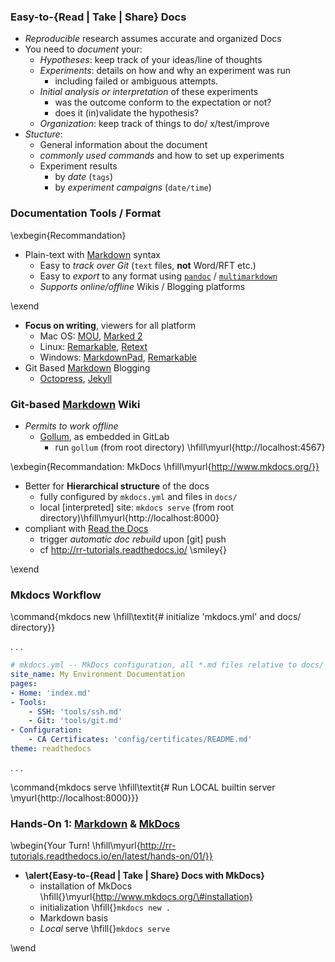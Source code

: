 ### Easy-to-\{Read | Take | Share\} Docs

* _Reproducible_ research assumes accurate and organized Docs
* You need to _document_ your:
    - _Hypotheses_: keep track of your ideas/line of thoughts
    - _Experiments_: details on how and why an experiment was run
        * including failed or ambiguous attempts.
    - _Initial analysis or interpretation_ of these experiments
        * was the outcome conform to the expectation or not?
        * does it (in)validate the hypothesis?
    * _Organization_: keep track of things to do/ x/test/improve
* _Stucture_:
    - General information about the document
    - _commonly used commands_ and how to set up experiments
    - Experiment results
        * by _date_ (`tags`)
        * by _experiment campaigns_ (`date/time`)

### Documentation Tools / Format

<!--
* _Wikis_ are encouraged to favor collaboration... **YET**
     - often depends on web access, non-`cat` wiki syntax

. . .

\vspace*{-1em}
-->

\exbegin{Recommandation}

* Plain-text with [Markdown](https://daringfireball.net/projects/markdown/syntax) syntax
     - Easy to _track over Git_ (`text` files, **not** Word/RFT etc.)
     - Easy to _export_ to any format using [`pandoc`](http://pandoc.org/) / [`multimarkdown`](http://michaelhyatt.com/multimarkdown.html)
     - _Supports online/offline_ Wikis / Blogging platforms

\exend

* **Focus on writing**, viewers for all platform
     - Mac OS:  [MOU](http://25.io/mou/), [Marked 2](http://marked2app.com/)
	 - Linux:   [Remarkable](https://remarkableapp.github.io/), [Retext](http://sourceforge.net/projects/retext/)
	 - Windows: [MarkdownPad](http://markdownpad.com/), [Remarkable](https://remarkableapp.github.io/)
* Git Based [Markdown](https://daringfireball.net/projects/markdown/syntax) Blogging
     - [Octopress](https://github.com/octopress/octopress), [Jekyll](https://jekyllrb.com/)

### Git-based [Markdown](https://daringfireball.net/projects/markdown/syntax) Wiki

* _Permits to work offline_
     - [Gollum](https://github.com/gollum/gollum/wiki), as embedded in GitLab
          * run `gollum` (from root directory) \hfill\myurl{http://localhost:4567}

\exbegin{Recommandation: MkDocs \hfill\myurl{http://www.mkdocs.org/}}

* Better for **Hierarchical structure** of the docs
     - fully configured by `mkdocs.yml` and files in `docs/`
     - local [interpreted] site: `mkdocs serve` (from root directory)\hfill\myurl{http://localhost:8000}
* compliant with [Read the Docs](https://readthedocs.org/)
     - trigger _automatic doc rebuild_ upon [git] push
     - cf <http://rr-tutorials.readthedocs.io/> \smiley{}

\exend

### Mkdocs Workflow

\command{mkdocs new \hfill\textit{\# initialize 'mkdocs.yml' and docs/ directory}}

. . .

~~~yaml
# mkdocs.yml -- MkDocs configuration, all *.md files relative to docs/
site_name: My Environment Documentation
pages:
- Home: 'index.md'
- Tools:
    - SSH: 'tools/ssh.md'
    - Git: 'tools/git.md'
- Configuration:
    - CA Certificates: 'config/certificates/README.md'
theme: readthedocs
~~~

. . .

\command{mkdocs serve \hfill\textit{\# Run LOCAL  builtin server \myurl{http://localhost:8000}}}

### Hands-On 1: [Markdown](https://daringfireball.net/projects/markdown/syntax)  \& [MkDocs](http://www.mkdocs.org/)

\wbegin{Your Turn! \hfill\myurl{http://rr-tutorials.readthedocs.io/en/latest/hands-on/01/}}

* **\alert{Easy-to-\{Read | Take | Share\} Docs with MkDocs}**
    - installation of MkDocs \hfill{}\myurl{http://www.mkdocs.org/\#installation}
    - initialization \hfill{}`mkdocs new .`
    - Markdown basis
    - _Local_ serve \hfill{}`mkdocs serve`

\wend
